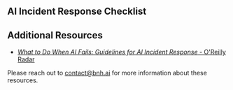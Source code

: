 ## AI Incident Response Checklist

## Additional Resources

<ul>
  <li><a href="https://www.oreilly.com/radar/what-to-do-when-ai-fails/"><i>What to Do When AI Fails: Guidelines for AI Incident Response</i> - O'Reilly Radar</a></li>
  </ul>

Please reach out to [contact@bnh.ai](mailto:contact@bnh.ai) for more information about these resources.
